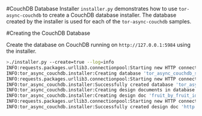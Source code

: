 #CouchDB Database Installer
```installer.py``` demonstrates how to use ```tor-async-couchdb```
to create a CouchDB database installer. The database created by
the installer is used for each of the ```tor-async-couchdb```
samples.

#Creating the CouchDB Database

Create the database on CouchDB running on ```http://127.0.0.1:5984```
using the installer.
```bash
>./installer.py --create=true --log=info
INFO:requests.packages.urllib3.connectionpool:Starting new HTTP connection (1): 127.0.0.1
INFO:tor_async_couchdb.installer:Creating database 'tor_async_couchdb_sample_basic' on 'http://127.0.0.1:5984'
INFO:requests.packages.urllib3.connectionpool:Starting new HTTP connection (1): 127.0.0.1
INFO:tor_async_couchdb.installer:Successfully created database 'tor_async_couchdb_sample_basic' on 'http://127.0.0.1:5984'
INFO:tor_async_couchdb.installer:Creating design documents in database 'tor_async_couchdb_sample_basic' on 'http://127.0.0.1:5984'
INFO:tor_async_couchdb.installer:Creating design doc 'fruit_by_fruit_id' in database 'tor_async_couchdb_sample_basic' on 'http://127.0.0.1:5984' from file '/Users/dave.simons/tor-async-couchdb/samples/basic/design_docs/fruit_by_fruit_id.py'
INFO:requests.packages.urllib3.connectionpool:Starting new HTTP connection (1): 127.0.0.1
INFO:tor_async_couchdb.installer:Successfully created design doc 'http://127.0.0.1:5984/tor_async_couchdb_sample_basic/_design/fruit_by_fruit_id'
```
